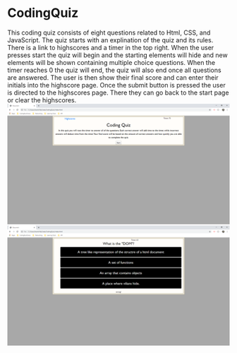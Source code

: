 # CodingQuiz
This coding quiz consists of eight questions related to Html, CSS, and JavaScript. The quiz starts with an explination of the quiz and its rules. There is a link to highscores and a timer in the top right. When the user presses start the quiz will begin and the starting elements will hide and new elements will be shown containing multiple choice questions. When the timer reaches 0 the quiz will end, the quiz will also end once all questions are answered. The user is then show their final score and can enter their initials into the highscore page. Once the submit button is pressed the user is directed to the highscores page. There they can go back to the start page or clear the highscores.
![alt text](./Assets/pictures/codingquiz1.png)
![alt text](./Assets/pictures/codingquiz3.png)